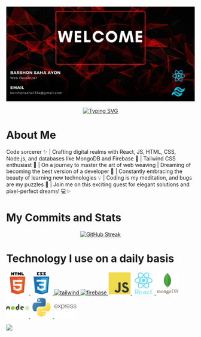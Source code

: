 <p> 
 <img alt="banner" src="https://raw.githubusercontent.com/ayon121/ayon121/main/images/banner/banner.jpg">
</p>
<!-- typing text -->
<div align="center">
    <a href="https://git.io/typing-svg"><img src="https://readme-typing-svg.demolab.com?font=Fira+Code&weight=700&size=24&duration=5005&pause=1000&color=F70000&center=true&random=false&width=450&lines=+Welcome+to+my+GitHub+haven.;Explore+the+realms+of+code." alt="Typing SVG" /></a>
</div>
<!-- About Me -->
<h1>
    About Me
</h1>
<p>
Code sorcerer ✨ | Crafting digital realms with React, JS, HTML, CSS, Node.js, and databases like MongoDB and Firebase 🚀 | Tailwind CSS enthusiast 🌈 | On a journey to master the art of web weaving | Dreaming of becoming the best version of a developer 🌟 | Constantly embracing the beauty of learning new technologies 💡 | Coding is my meditation, and bugs are my puzzles 🐞 | Join me on this exciting quest for elegant solutions and pixel-perfect dreams! 💻✨
</p>
<!-- commits count -->
<h1>
    My Commits and Stats
</h1>
<div align="center">
    <a href="https://git.io/streak-stats"><img src="https://streak-stats.demolab.com?user=ayon121&theme=blood&date_format=j%20M%5B%20Y%5D&card_width=650&background=85%2C000000%2C401717FD&stroke=00EBC3&fire=EB0F00&border=EB0F00&ring=FF0000&dates=01EBEA&currStreakNum=EB1900&sideNums=EB0303" alt="GitHub Streak" /></a>
</div>


<!-- tech skills -->
<h1>
    Technology I use on a daily basis
</h1>
<p align="left"> 
<a href="https://www.w3.org/html/" target="_blank" rel="noreferrer"> <img src="https://raw.githubusercontent.com/devicons/devicon/master/icons/html5/html5-original-wordmark.svg" alt="html5" width="60" height="60"/> </a> 
<a href="https://www.w3schools.com/css/" target="_blank" rel="noreferrer"> <img src="https://raw.githubusercontent.com/devicons/devicon/master/icons/css3/css3-original-wordmark.svg" alt="css3" width="60" height="60"/> </a>
</a> <a href="https://tailwindcss.com/" target="_blank" rel="noreferrer"> <img src="https://www.vectorlogo.zone/logos/tailwindcss/tailwindcss-icon.svg" alt="tailwind" width="60" height="60"/> </a>
</a> <a href="https://firebase.google.com/" target="_blank" rel="noreferrer"> <img src="https://www.vectorlogo.zone/logos/firebase/firebase-icon.svg" alt="firebase" width="60" height="60"/> </a> 
<a href="https://developer.mozilla.org/en-US/docs/Web/JavaScript" target="_blank" rel="noreferrer"> <img src="https://raw.githubusercontent.com/devicons/devicon/master/icons/javascript/javascript-original.svg" alt="javascript" width="60" height="60"/> 
<a href="https://reactjs.org/" target="_blank" rel="noreferrer"> <img src="https://raw.githubusercontent.com/devicons/devicon/master/icons/react/react-original-wordmark.svg" alt="react" width="60" height="60"/> </a>
</a> <a href="https://www.mongodb.com/" target="_blank" rel="noreferrer"> <img src="https://raw.githubusercontent.com/devicons/devicon/master/icons/mongodb/mongodb-original-wordmark.svg" alt="mongodb" width="60" height="60"/> 
</a> <a href="https://nodejs.org" target="_blank" rel="noreferrer"> <img src="https://raw.githubusercontent.com/devicons/devicon/master/icons/nodejs/nodejs-original-wordmark.svg" alt="nodejs" width="60" height="60"/> </a> 
<a href="https://www.python.org" target="_blank" rel="noreferrer"> <img src="https://raw.githubusercontent.com/devicons/devicon/master/icons/python/python-original.svg" alt="python" width="60" height="60"/> 
<a href="https://expressjs.com" target="_blank" rel="noreferrer"> <img src="https://raw.githubusercontent.com/devicons/devicon/master/icons/express/express-original-wordmark.svg" alt="express" width="60" height="60"/> 
</p>



![](http://github-profile-summary-cards.vercel.app/api/cards/repos-per-language?username=ayon121&theme=aura_dark)
